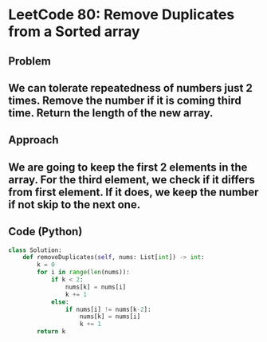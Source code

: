 # LeetCode 80: Remove Duplicates from a Sorted array

## Problem
We can tolerate repeatedness of numbers just 2 times. Remove the number if it is coming third time. Return the length of the new array.
---

## Approach
We are going to keep the first 2 elements in the array. For the third element, we check if it differs from first element. If it does, we keep the number if not skip to the next one.
---

## Code (Python)
```python
class Solution:
    def removeDuplicates(self, nums: List[int]) -> int:
        k = 0
        for i in range(len(nums)):
            if k < 2:
                nums[k] = nums[i]
                k += 1
            else:
                if nums[i] != nums[k-2]:
                    nums[k] = nums[i]
                    k += 1
        return k
